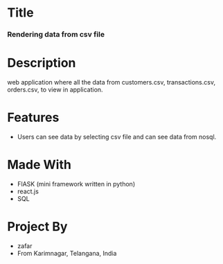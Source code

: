 # Title
### Rendering data from csv file

# Description
web application where all the data from customers.csv, transactions.csv, orders.csv, to view in application.

# Features
* Users can see data by selecting csv file and can see data from nosql.

# Made With
* FlASK (mini framework written in python)
* react.js
* SQL 

# Project By
* zafar
* From Karimnagar, Telangana, India
